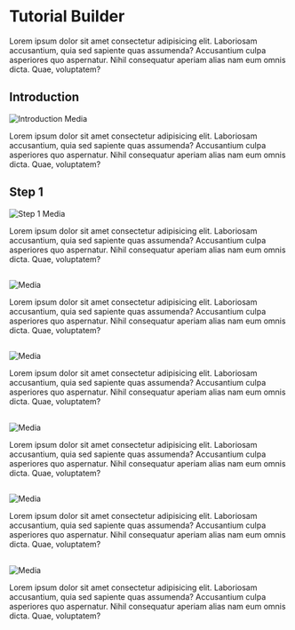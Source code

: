 # Tutorial Builder


Lorem ipsum dolor sit amet consectetur adipisicing elit. Laboriosam accusantium, quia sed sapiente quas assumenda? Accusantium culpa asperiores quo aspernatur. Nihil consequatur aperiam alias nam eum omnis dicta. Quae, voluptatem?

## Introduction

![Introduction Media](https://i.pinimg.com/236x/b4/01/16/b4011671ad09d66cbc7834c0886a5bb1.jpg)

Lorem ipsum dolor sit amet consectetur adipisicing elit. Laboriosam accusantium, quia sed sapiente quas assumenda? Accusantium culpa asperiores quo aspernatur. Nihil consequatur aperiam alias nam eum omnis dicta. Quae, voluptatem?

## Step 1

![Step 1 Media](https://i.pinimg.com/236x/b4/01/16/b4011671ad09d66cbc7834c0886a5bb1.jpg)

Lorem ipsum dolor sit amet consectetur adipisicing elit. Laboriosam accusantium, quia sed sapiente quas assumenda? Accusantium culpa asperiores quo aspernatur. Nihil consequatur aperiam alias nam eum omnis dicta. Quae, voluptatem?

## 

![ Media](https://i.pinimg.com/236x/b4/01/16/b4011671ad09d66cbc7834c0886a5bb1.jpg)

Lorem ipsum dolor sit amet consectetur adipisicing elit. Laboriosam accusantium, quia sed sapiente quas assumenda? Accusantium culpa asperiores quo aspernatur. Nihil consequatur aperiam alias nam eum omnis dicta. Quae, voluptatem?

## 

![ Media](https://i.pinimg.com/236x/b4/01/16/b4011671ad09d66cbc7834c0886a5bb1.jpg)

Lorem ipsum dolor sit amet consectetur adipisicing elit. Laboriosam accusantium, quia sed sapiente quas assumenda? Accusantium culpa asperiores quo aspernatur. Nihil consequatur aperiam alias nam eum omnis dicta. Quae, voluptatem?

## 

![ Media](https://i.pinimg.com/236x/b4/01/16/b4011671ad09d66cbc7834c0886a5bb1.jpg)

Lorem ipsum dolor sit amet consectetur adipisicing elit. Laboriosam accusantium, quia sed sapiente quas assumenda? Accusantium culpa asperiores quo aspernatur. Nihil consequatur aperiam alias nam eum omnis dicta. Quae, voluptatem?

## 

![ Media](https://i.pinimg.com/236x/b4/01/16/b4011671ad09d66cbc7834c0886a5bb1.jpg)

Lorem ipsum dolor sit amet consectetur adipisicing elit. Laboriosam accusantium, quia sed sapiente quas assumenda? Accusantium culpa asperiores quo aspernatur. Nihil consequatur aperiam alias nam eum omnis dicta. Quae, voluptatem?

## 

![ Media](https://i.pinimg.com/236x/b4/01/16/b4011671ad09d66cbc7834c0886a5bb1.jpg)

Lorem ipsum dolor sit amet consectetur adipisicing elit. Laboriosam accusantium, quia sed sapiente quas assumenda? Accusantium culpa asperiores quo aspernatur. Nihil consequatur aperiam alias nam eum omnis dicta. Quae, voluptatem?
